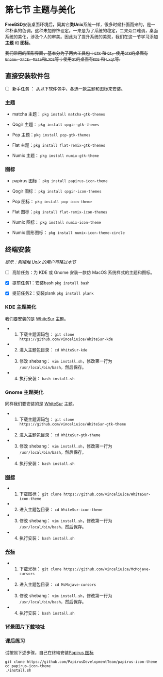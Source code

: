 # 第七节 主题与美化

**FreeBSD**安装桌面环境后，同其它**类Unix**系统一样，很多时候扑面而来的，是一种朴素的色调。这种未加修饰设定，一来是为了系统的稳定，二来众口难调，桌面系统的美化，涉及个人的审美。因此为了提升系统的美观，我们在这一节学习添加 **主题** 和 **图标**。

~~我们常用的图形界面，基本分为了两大工具包：`GTK` 和 `Qt`。使用`GTK`的桌面有`Gnome`、`XFCE`、`Mate`和`LXDE`等；使用`Qt`的桌面有`KDE` 和 `Lxqt`等.~~

## 直接安装软件包

- [ ] 新手任务 ： 从以下软件包中，各选一款主题和图标来安装。

### 主题

- matcha 主题： `pkg install matcha-gtk-themes`

- Qogir 主题： `pkg install qogir-gtk-themes`

- Pop 主题：`pkg install pop-gtk-themes`

- Flat 主题：`pkg install flat-remix-gtk-themes`

- Numix 主题： `pkg install numix-gtk-theme`


### 图标

- papirus 图标： `pkg install papirus-icon-theme`

- Qogir 图标： `pkg install qogir-icon-themes`

- Pop 图标： `pkg install pop-icon-theme`

- Flat 图标：`pkg install flat-remix-icon-themes`

- Numix 图标： `pkg install numix-icon-theme`

- Numix 圆形图标： `pkg install numix-icon-theme-circle`


## 终端安装

*提示：刚接触 Unix 的用户可略过本节*

- [ ] 高阶任务：为 KDE 或 Gnome 安装一款仿 MacOS 系统样式的主题和图标。

- [x] 提前任务1：安装bash `pkg install bash` 

- [x] 提前任务2：安装plank `pkg install plank`

### KDE 主题美化

我们要安装的是 [WhiteSur](https://www.pling.com/p/1398840/) 主题。

- 1. 下载主题源码包： `git clone https://github.com/vinceliuice/WhiteSur-kde`

- 2. 进入主题包目录： `cd WhiteSur-kde`

- 3. 修改 shebang： `vim install.sh`，修改第一行为 `/usr/local/bin/bash`，然后保存。

- 4. 执行安装： `bash install.sh`

### Gnome 主题美化

同样我们要安装的是 [WhiteSur](https://www.pling.com/p/1403328/) 主题。

- 1. 下载主题源码包： `git clone https://github.com/vinceliuice/WhiteSur-gtk-theme`

- 2. 进入主题包目录： `cd WhiteSur-gtk-theme`

- 3. 修改 shebang： `vim install.sh`，修改第一行为 `/usr/local/bin/bash`，然后保存。

- 4. 执行安装： `bash install.sh`


### [图标](https://www.pling.com/p/1405756/)

- 1. 下载图标： `git clone https://github.com/vinceliuice/WhiteSur-icon-theme`

- 2. 进入主题包目录： `cd WhiteSur-icon-theme`

- 3. 修改 shebang： `vim install.sh`，修改第一行为 `/usr/local/bin/bash`，然后保存。

- 4. 执行安装： `bash install.sh`

### [光标](https://www.pling.com/p/1355701/)

- 1. 下载光标： `git clone https://github.com/vinceliuice/McMojave-cursors`

- 2. 进入主题包目录： `cd McMojave-cursors`

- 3. 修改 shebang： `vim install.sh`，修改第一行为 `/usr/local/bin/bash`，然后保存。

- 4. 执行安装： `bash install.sh`

### 背景图片[下载地址](https://github.com/vinceliuice/WhiteSur-kde/tree/master/wallpaper)

### 课后练习

试按照下述步骤，自己在终端安装[Papirus 图标](https://www.gnome-look.org/p/1166289/)

```
git clone https://github.com/PapirusDevelopmentTeam/papirus-icon-theme
cd papirus-icon-theme
./install.sh
```
